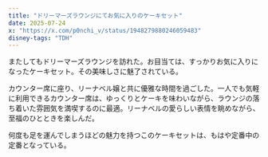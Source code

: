 ```yaml
---
title: "ドリーマーズラウンジにてお気に入りのケーキセット"
date: 2025-07-24
x: "https://x.com/p0nchi_v/status/1948279880246059483"
disney-tags: "TDH"
---
```


またしてもドリーマーズラウンジを訪れた。お目当ては、すっかりお気に入りになったケーキセット。その美味しさに魅了されている。

カウンター席に座り、リーナベル嬢と共に優雅な時間を過ごした。一人でも気軽に利用できるカウンター席は、ゆっくりとケーキを味わいながら、ラウンジの落ち着いた雰囲気を満喫するのに最適。リーナベルの愛らしい表情を眺めながら、至福のひとときを楽しんだ。

何度も足を運んでしまうほどの魅力を持つこのケーキセットは、もはや定番中の定番となっている。
